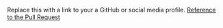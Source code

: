Replace this with a link to your a GitHub or social media profile.
[Reference to the Pull Request](https://github.com/Valkyrurr/markdown-portfolio/pull/3#issuecomment-865123255)
